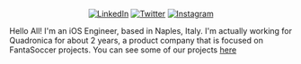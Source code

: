 <p align="center">
<a href="https://www.linkedin.com/in/idevid/">
<img src="https://img.shields.io/badge/-LinkedIn-%233781da" alt="LinkedIn"/></a> 
<a href="https://www.twitter.com/iDevid">
<img src="https://img.shields.io/badge/-Twitter-%231DA1F2" alt="Twitter" /></a> 
<a href="https://www.instagram.com/idevid">
<img src="https://img.shields.io/badge/-Instagram-%23eb13a5" alt="Instagram" /></a> 
</p>

Hello All! I'm an iOS Engineer, based in Naples, Italy. I'm actually working for Quadronica for about 2 years, a product company that is focused on FantaSoccer projects. You can see some of our projects [here](https://apps.apple.com/it/developer/quadronica-s-r-l/id443926069)
